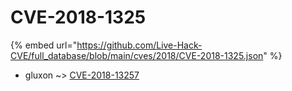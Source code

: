 # CVE-2018-1325
{% embed url="https://github.com/Live-Hack-CVE/full_database/blob/main/cves/2018/CVE-2018-1325.json" %}

* gluxon ~> [CVE-2018-13257](https://www.alice-snow.ru/2018/database/cve-2018-1325/cve-2018-13257-gluxon)